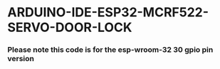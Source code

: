 # ARDUINO-IDE-ESP32-MCRF522-SERVO-DOOR-LOCK

### Please note this code is for the esp-wroom-32 30 gpio pin version
